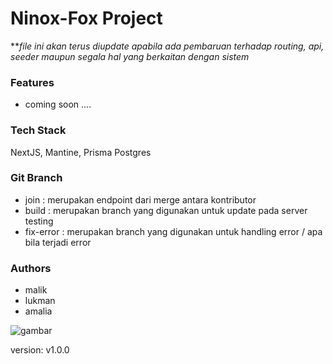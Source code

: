 # Ninox-Fox Project
***file ini akan terus diupdate apabila ada pembaruan terhadap routing, api, seeder maupun segala hal yang berkaitan dengan sistem*

### Features
- coming soon ....


### Tech Stack
NextJS, Mantine, Prisma Postgres

### Git Branch
- join : merupakan endpoint dari merge antara kontributor
- build : merupakan branch yang digunakan untuk update pada server testing
- fix-error : merupakan branch yang digunakan untuk handling error / apa bila terjadi error

### Authors
- malik
- lukman
- amalia


![gambar](ninox.png)


version: v1.0.0

